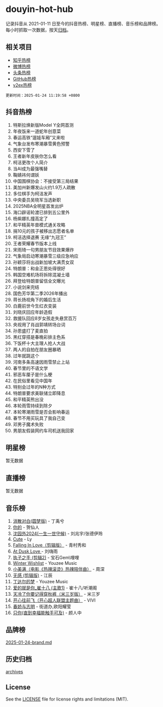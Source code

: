 # douyin-hot-hub

记录抖音从 2021-01-11 日至今的抖音热榜、明星榜、直播榜、音乐榜和品牌榜。每小时抓取一次数据，按天[归档](archives)。

## 相关项目

- [知乎热榜](https://github.com/lonnyzhang423/zhihu-hot-hub)
- [微博热榜](https://github.com/lonnyzhang423/weibo-hot-hub)
- [头条热榜](https://github.com/lonnyzhang423/toutiao-hot-hub)
- [GitHub热榜](https://github.com/lonnyzhang423/github-hot-hub)
- [v2ex热榜](https://github.com/lonnyzhang423/v2ex-hot-hub)


`更新时间：2025-01-24 11:19:58 +0800`

## 抖音热榜

1. 特斯拉焕新版Model Y全网首测
1. 年夜饭来一道蛇年创意菜
1. 春运高铁“遛娃车厢”又来啦
1. 气象台发布寒潮暴雪黄色预警
1. 西安下雪了
1. 王者新年皮肤你怎么看
1. 柯洁更改个人简介
1. 当AI成为最强嘴替
1. 鞠婧祎何谓妖
1. 中国围棋协会：不接受第三局结果
1. 美加州新爆发山火约1.9万人疏散
1. 多位棋手为柯洁发声
1. 中央委员吴晓军当选新职
1. 2025NBA全明星首发出炉
1. 海口辟谣轮渡已排到五公里外
1. 杨紫娜扎撞高定了
1. 和平精英年兽模式通关攻略
1. 捐10元的孩子被移出志愿者名单
1. 柯洁选择退赛 无缘“九冠王”
1. 王者荣耀春节版本上线
1. 宋雨琦一句男朋友节目效果爆炸
1. 气象局启动寒潮暴雪三级应急响应
1. 孙颖莎将出战新加坡大满贯女双
1. 特朗普：和金正恩处得很好
1. 韩国空难机场将拆除混凝土墙
1. 拜登给特朗普留信全文曝光
1. 小说剑来完结
1. 国色芳华第二季2026年播出
1. 蒋长扬视角下的婚后生活
1. 白鹿前世今生红衣变装
1. 刘晓庆回应年龄造假
1. 救援队回应8岁女孩走失悬赏百万
1. 央视用了肖战郭靖转场台词
1. 孙恩盛打了麦直拍
1. 黑红穿搭是春晚彩排主色系
1. 下饭杯十大主理人抢人大战
1. 两人的自拍在朋友圈暴晒
1. 过年就跳这个
1. 河南多条高速因雨雪禁止上站
1. 春节里的不语文学
1. 邪恶车厘子是什么梗
1. 在民俗里看见中国年
1. 特别会过年的N种方式
1. 特朗普要求美联储立即降息
1. 和平精英熊出没
1. 本轮雨雪持续到除夕
1. 本轮寒潮雨雪是否会影响春运
1. 春节不用买玩具了我自己变
1. 邓男子魔术失败
1. 男朋友假装网约车司机送我回家

## 明星榜

暂无数据

## 直播榜

暂无数据

## 音乐榜

1. [消散对白(圆梦版)](https://sf5-hl-cdn-tos.douyinstatic.com/obj/tos-cn-ve-2774/og4jB5I5IizzoZVAAAzWgBMAsMDWoArfwBOiFs) - 丁禹兮
1. [你的](https://sf5-hl-cdn-tos.douyinstatic.com/obj/tos-cn-ve-2774/oYuIeKf42jB7sEV6B2upMdpYAgfrQWj0FeRegh) - 贺仙人
1. [沈园外2024(一生一世守候)](https://sf5-hl-cdn-tos.douyinstatic.com/obj/tos-cn-ve-2774/oAIYMHGCmKaYKFDd6FZBf9AfMfx1eErAAEJAFH) - 刘兆宇/张德伊玲
1. [Cute](https://sf5-hl-cdn-tos.douyinstatic.com/obj/tos-cn-ve-2774/o4IbIzHWKAAB4wsS5qMBRiiAlEBGTpQRNfFvuo) - Ly
1. [Falling In Love（剪辑版）](https://sf5-hl-cdn-tos.douyinstatic.com/obj/tos-cn-ve-2774/o8ajpA8zzgBPahbBIO8AcKGBLJezFCRd1wfP9f) - 青村秀和
1. [ At Dusk  Love ](https://sf5-hl-cdn-tos.douyinstatic.com/obj/tos-cn-ve-2774/o8CrpCf5CaYgI4ZrtQgMQAFEfuGqNnRSDQAPBc) - 刘嗨雨
1. [执子之手 (剪辑2)](https://sf5-hl-cdn-tos.douyinstatic.com/obj/tos-cn-ve-2774/oUoZLQjCc31XzqsBnBQUNgeKtYPBcgbFDwtfcu) - 宝石Gem\哩哩
1. [Winter Wishlist](https://sf5-hl-cdn-tos.douyinstatic.com/obj/tos-cn-ve-2774/oIIgUOeamCFCVAzxN6MFRLIBlLGpUqQxeeHrLE) - Youzee Music
1. [小美满（电影《热辣滚烫》热辣陪伴曲）](https://sf5-hl-cdn-tos.douyinstatic.com/obj/tos-cn-ve-2774/o0GAn2lSgfZIDUgtevCGDQYnFg4CwnrBaxbTZL) - 周深
1. [无感 (剪辑版)](https://sf6-cdn-tos.douyinstatic.com/obj/tos-cn-ve-2774/o0eIsUzJBDlQaQFC5OFlgbMEZC1TFYBftOBn6p) - 江辰
1. [丁达尔的梦](https://sf5-hl-cdn-tos.douyinstatic.com/obj/tos-cn-ve-2774/oMU3WirUZBVQkAC9ccG5P2IQirziZM2RTInUY) - Youzee Music
1. [爱的就是你_崔十八 (主歌1)](https://sf5-hl-cdn-tos.douyinstatic.com/obj/tos-cn-ve-2774/oI5BO5DhFZ6UTcNCnZaOCBLtZ7WIMQGfgnXf5E) - 崔十八/听潮阁
1. [天冷了你要记得穿秋裤（米三岁版）](https://sf5-hl-cdn-tos.douyinstatic.com/obj/tos-cn-ve-2774/oQlIwVIDWiZ6BQilAorS7MA0AgCkQDvcZAdm1) - 米三岁
1. [开心往前飞（开心超人联盟主题曲）](https://sf5-hl-cdn-tos.douyinstatic.com/obj/tos-cn-ve-2774/9d8fb7c82cf1421fb93a9fe925275e0a) - VIVI
1. [春娇与志明](https://sf5-hl-cdn-tos.douyinstatic.com/obj/tos-cn-ve-2774/e530d8fceb7044b39707d7f9ff54add1) - 街道办,欧阳耀莹
1. [只你(直到幸福能触手可及)](https://sf5-hl-cdn-tos.douyinstatic.com/obj/tos-cn-ve-2774/o0lBkRDzFTeaVSUz3ZZSCBVtZ5DIMQGfgmEAuE) - 颜人中

## 品牌榜

[2025-01-24-brand.md](archives/2025-01-24-brand.md)

## 历史归档

[archives](archives)

## License

See the [LICENSE](LICENSE) file for license rights and limitations (MIT).

